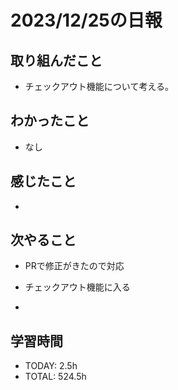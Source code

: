 # 2023/12/25の日報


## 取り組んだこと
- チェックアウト機能について考える。

## わかったこと
- なし


## 感じたこと
- 


## 次やること
- PRで修正がきたので対応
- チェックアウト機能に入る

- 
## 学習時間
- TODAY: 2.5h
- TOTAL: 524.5h

